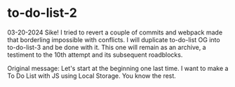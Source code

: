 # to-do-list-2
03-20-2024
Sike! I tried to revert a couple of commits and webpack made that borderling impossible with conflicts. I will duplicate to-do-list OG into to-do-list-3 and be done with it. This one will remain as an archive, a testiment to the 10th attempt and its subsequent roadblocks.

Original message:
Let's start at the beginning one last time. I want to make a To Do List with JS using Local Storage. You know the rest.
